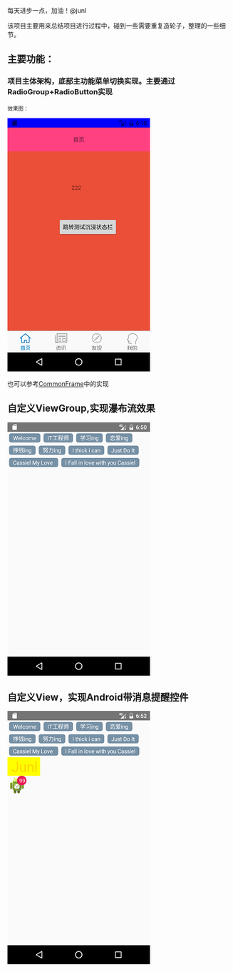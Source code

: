 每天进步一点，加油！@junl

该项目主要用来总结项目进行过程中，碰到一些需要重复造轮子，整理的一些细节。

## 主要功能：
### 项目主体架构，底部主功能菜单切换实现。主要通过RadioGroup+RadioButton实现

    效果图：

![image](https://github.com/junlandroid/MyFrame/raw/master/img/pic1.png)

也可以参考[CommonFrame](https://github.com/junlandroid/CommonFrame)中的实现

## 自定义ViewGroup,实现瀑布流效果
![image](https://github.com/junlandroid/MyFrame/raw/master/img/pic2.png)
## 自定义View，实现Android带消息提醒控件
![image](https://github.com/junlandroid/MyFrame/raw/master/img/pic3.png)

